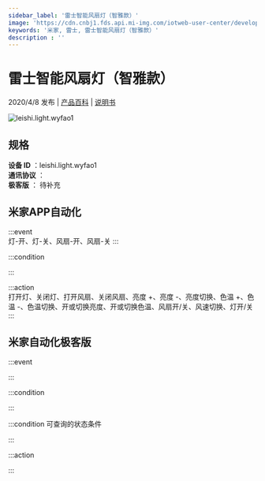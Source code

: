 ```yaml
---
sidebar_label: '雷士智能风扇灯（智雅款）'
image: 'https://cdn.cnbj1.fds.api.mi-img.com/iotweb-user-center/developer_1679047724199zGTwSJJ8.png?GalaxyAccessKeyId=AKVGLQWBOVIRQ3XLEW&Expires=9223372036854775807&Signature=zod1FQLNP1oyVUz+r5GGaa6UIgw='
keywords: '米家, 雷士, 雷士智能风扇灯（智雅款）'
description : ''
---
```

# 雷士智能风扇灯（智雅款）

2020/4/8 发布 | [产品百科](https://home.mi.com/webapp/content/baike/product/index.html?model=leishi.light.wyfao1/) | [说明书](https://home.mi.com/views/introduction.html?model=leishi.light.wyfao1&region=cn)

![leishi.light.wyfao1](https://cdn.cnbj1.fds.api.mi-img.com/iotweb-user-center/developer_1679047724199zGTwSJJ8.png?GalaxyAccessKeyId=AKVGLQWBOVIRQ3XLEW&Expires=9223372036854775807&Signature=zod1FQLNP1oyVUz+r5GGaa6UIgw=)

## 规格  
> 
**设备 ID** ：leishi.light.wyfao1  
**通讯协议** ：  
**极客版**  ： 待补充 


## 米家APP自动化  

:::event  
灯-开、灯-关、风扇-开、风扇-关
:::

:::condition  

:::

:::action   
打开灯、关闭灯、打开风扇、关闭风扇、亮度 +、亮度 -、亮度切换、色温 +、色温 -、色温切换、开或切换亮度、开或切换色温、风扇开/关、风速切换、灯开/关
:::

## 米家自动化极客版  

:::event  

:::

:::condition  

:::

:::condition 可查询的状态条件  

:::

:::action  

:::

        
